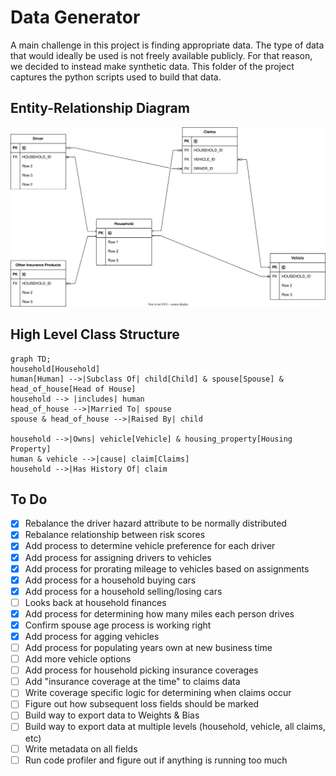 # Data Generator

A main challenge in this project is finding appropriate data. The type of data that would ideally be used is not freely available publicly. For that reason, we decided to instead make synthetic data. This folder of the project captures the python scripts used to build that data.

## Entity-Relationship Diagram 

<img src="./ER Diagram for Data.svg">

## High Level Class Structure

```mermaid
graph TD;
household[Household]
human[Human] -->|Subclass Of| child[Child] & spouse[Spouse] & head_of_house[Head of House]
household --> |includes| human
head_of_house -->|Married To| spouse
spouse & head_of_house -->|Raised By| child

household -->|Owns| vehicle[Vehicle] & housing_property[Housing Property]
human & vehicle -->|cause| claim[Claims]
household -->|Has History Of| claim

```

## To Do  

- [x] Rebalance the driver hazard attribute to be normally distributed  
- [x] Rebalance relationship between risk scores
- [x] Add process to determine vehicle preference for each driver
- [x] Add process for assigning drivers to vehicles
- [x] Add process for prorating mileage to vehicles based on assignments
- [x] Add process for a household buying cars  
- [x] Add process for a household selling/losing cars  
- [ ] Looks back at household finances
- [x] Add process for determining how many miles each person drives  
- [x] Confirm spouse age process is working right
- [x] Add process for agging vehicles
- [ ] Add process for populating years own at new business time
- [ ] Add more vehicle options
- [ ] Add process for household picking insurance coverages  
- [ ] Add "insurance coverage at the time" to claims data  
- [ ] Write coverage specific logic for determining when claims occur  
- [ ] Figure out how subsequent loss fields should be marked
- [ ] Build way to export data to Weights & Bias  
- [ ] Build way to export data at multiple levels (household, vehicle, all claims, etc) 
- [ ] Write metadata on all fields  
- [ ] Run code profiler and figure out if anything is running too much

